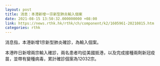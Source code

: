 ```yaml
---
layout: post
title: 消息：本港新增一宗新型肺炎輸入個案
date: 2021-08-15 13:50:32.000000000 +08:00
link: https://news.rthk.hk/rthk/ch/component/k2/1605961-20210815.htm
categories: rthk
---
```


消息指，本港新增1宗新型肺炎確診，為輸入個案。

本港昨日新增兩宗輸入確診，兩名患者均從美國抵港，以及完成接種兩劑新冠疫苗，並帶有變種病毒，累計確診個案為12032宗。
